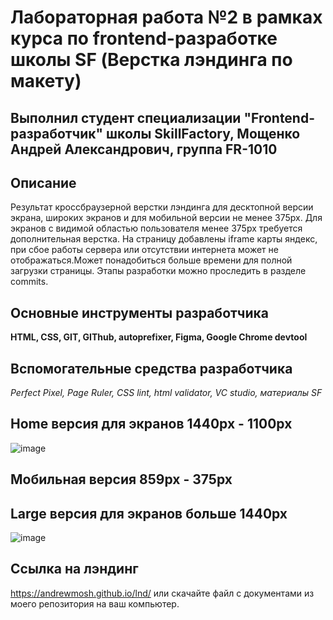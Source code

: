 # Лабораторная работа №2 в рамках курса по frontend-разработке школы SF (Верстка лэндинга по макету)

## Выполнил студент специализации "Frontend-разработчик" школы SkillFactory, Мощенко Андрей Александрович, группа FR-1010

## Описание

Результат кроссбраузерной верстки лэндинга для десктопной версии экрана, широких экранов и для мобильной версии не менее 375px. Для экранов с видимой областью пользователя менее 375px требуется дополнительная верстка. На страницу добавлены iframe карты яндекс, при сбое работы сервера или отсутствии интернета может не отображаться.Может понадобиться больше времени для полной загрузки страницы. Этапы разработки можно проследить в разделе commits.

## Основные инструменты разработчика

**HTML, CSS, GIT, GIThub, autoprefixer, Figma, Google Chrome devtool**

## Вспомогательные средства разработчика

_Perfect Pixel, Page Ruler, CSS lint, html validator, VC studio, материалы SF_

## Home версия для экранов 1440px - 1100px

![image](https://github.com/AndrewMosh/lnd/blob/main/images/home.gif)

## Мобильная версия 859px - 375px

## Large версия для экранов больше 1440px

![image](https://github.com/AndrewMosh/lnd/blob/main/images/large.gif)

## Ссылка на лэндинг

https://andrewmosh.github.io/lnd/ или скачайте файл с документами из моего репозитория на ваш компьютер.
